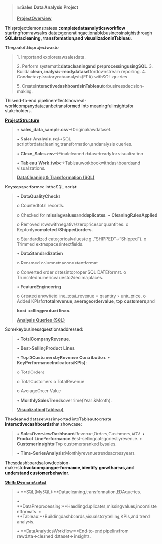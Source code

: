 > 📊**Sales** **Data** **Analysis** **Project**
>
> **<u>ProjectOverview</u>**

Thisprojectdemonstratesa **completedataanalyticsworkflow**
startingfromrawsales datatogeneratingactionablebusinessinsightsthrough
**SQLdatacleaning,** **transformation,and** **visualizationinTableau**.

Thegoalofthisprojectwasto:

> 1\. Importand explorerawsalesdata.
>
> 2\. Perform systematic**datacleaningand** **preprocessingusingSQL**.
> 3. Builda **clean,analysis-readydataset**fordownstream reporting. 4.
> Conductexploratorydataanalysis(EDA) withSQL queries.
>
> 5\.
> Create**interactivedashboardsinTableau**forbusinessdecision-making.

Thisend-to-end pipelinereflectshowreal-worldcompanydatacanbetransformed
into meaningfulinsightsfor stakeholders.

**️<u>ProjectStructure</u>**

> • **sales_data_sample.csv**→Originalrawdataset.
>
> • **Sales** **Analysis.sql**→SQL
> scriptfordatacleaning,transformation,andanalysis queries.
>
> • **Clean_Sales.csv**→Finalcleaned datasetreadyfor visualization.
>
> • **Tableau** **Work.twbx**→Tableauworkbookwithdashboardsand
> visualizations.
>
> **<u>DataCleaning & Transformation (SQL)</u>**

Keystepsperformed intheSQL script:

> • **DataQualityChecks**
>
> o Countedtotal records.
>
> o Checked for **missingvalues**and**duplicates**. •
> **CleaningRulesApplied**
>
> o Removed rowswithnegative/zeropricesor quantities. o
> Keptonly**completed** **(Shipped)orders**.
>
> o Standardized categoricalvalues(e.g.,“SHIPPED”→“Shipped”). o Trimmed
> extraspacesintextfields.
>
> • **DataStandardization**
>
> o Renamed columnstoaconsistentformat.
>
> o Converted order datesintoproper SQL DATEformat. o
> Truncatednumericvaluesto2decimalplaces.
>
> • **FeatureEngineering**
>
> o Created anewfield line_total_revenue = quantity × unit_price. o
> Added KPIsfor**totalrevenue**, **averageordervalue**, **top**
> **customers**,and
>
> **best-sellingproduct** **lines**.
>
> **<u>Analysis Queries (SQL)</u>**

Somekeybusinessquestionsaddressed:

> • **TotalCompanyRevenue**.
>
> • **Best-SellingProduct** **Lines**.
>
> • **Top** **5CustomersbyRevenue** **Contribution**. •
> **KeyPerformanceIndicators(KPIs)**:
>
> o TotalOrders
>
> o TotalCustomers o TotalRevenue
>
> o AverageOrder Value
>
> • **MonthlySalesTrends**over time(Year &Month).
>
> **<u>Visualization(Tableau)</u>**

Thecleaned datasetwasimported intoTableautocreate
**interactivedashboards**that showcase:

> • **SalesOverviewDashboard**:Revenue,Orders,Customers,AOV. •
> **Product** **LinePerformance**:Best-sellingcategoriesbyrevenue. •
> **CustomerInsights**:Top customersranked bysales.
>
> • **Time-SeriesAnalysis**:Monthlyrevenuetrendsacrossyears.

Thesedashboardsallowdecision-makersto**trackcompanyperformance,identify**
**growthareas,and** **understand** **customerbehavior**.

**<u>Skills Demonstrated</u>**

> • **SQL(MySQL):**Datacleaning,transformation,EDAqueries.
>
> •
> **DataPreprocessing:**Handlingduplicates,missingvalues,inconsistentformats.
> • **Tableau:**Buildingdashboards,visualstorytelling,KPIs,and trend
> analysis.
>
> • **DataAnalyticsWorkflow:**End-to-end pipelinefrom rawdata→cleaned
> dataset→ insights.
